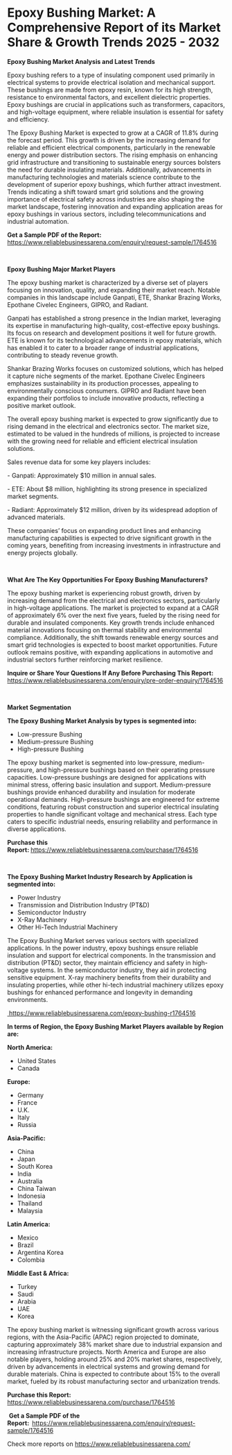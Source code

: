 <p><h1>Epoxy Bushing Market: A Comprehensive Report of its Market Share & Growth Trends 2025 - 2032</h1></p><p><strong>Epoxy Bushing Market Analysis and Latest Trends</strong></p>
<p><p>Epoxy bushing refers to a type of insulating component used primarily in electrical systems to provide electrical isolation and mechanical support. These bushings are made from epoxy resin, known for its high strength, resistance to environmental factors, and excellent dielectric properties. Epoxy bushings are crucial in applications such as transformers, capacitors, and high-voltage equipment, where reliable insulation is essential for safety and efficiency.</p><p>The Epoxy Bushing Market is expected to grow at a CAGR of 11.8% during the forecast period. This growth is driven by the increasing demand for reliable and efficient electrical components, particularly in the renewable energy and power distribution sectors. The rising emphasis on enhancing grid infrastructure and transitioning to sustainable energy sources bolsters the need for durable insulating materials. Additionally, advancements in manufacturing technologies and materials science contribute to the development of superior epoxy bushings, which further attract investment. Trends indicating a shift toward smart grid solutions and the growing importance of electrical safety across industries are also shaping the market landscape, fostering innovation and expanding application areas for epoxy bushings in various sectors, including telecommunications and industrial automation.</p></p>
<p><strong>Get a Sample PDF of the Report:&nbsp;</strong> <a href="https://www.reliablebusinessarena.com/enquiry/request-sample/1764516?utm_campaign=3578&utm_medium=2&utm_source=Github&utm_content=ia&utm_term=11042025&utm_id=epoxy-bushing">https://www.reliablebusinessarena.com/enquiry/request-sample/1764516</a></p>
<p>&nbsp;</p>
<p><strong>Epoxy Bushing Major Market Players</strong></p>
<p><p>The epoxy bushing market is characterized by a diverse set of players focusing on innovation, quality, and expanding their market reach. Notable companies in this landscape include Ganpati, ETE, Shankar Brazing Works, Epothane Civelec Engineers, GIPRO, and Radiant. </p><p>Ganpati has established a strong presence in the Indian market, leveraging its expertise in manufacturing high-quality, cost-effective epoxy bushings. Its focus on research and development positions it well for future growth. ETE is known for its technological advancements in epoxy materials, which has enabled it to cater to a broader range of industrial applications, contributing to steady revenue growth.</p><p>Shankar Brazing Works focuses on customized solutions, which has helped it capture niche segments of the market. Epothane Civelec Engineers emphasizes sustainability in its production processes, appealing to environmentally conscious consumers. GIPRO and Radiant have been expanding their portfolios to include innovative products, reflecting a positive market outlook.</p><p>The overall epoxy bushing market is expected to grow significantly due to rising demand in the electrical and electronics sector. The market size, estimated to be valued in the hundreds of millions, is projected to increase with the growing need for reliable and efficient electrical insulation solutions.</p><p>Sales revenue data for some key players includes:</p><p>- Ganpati: Approximately $10 million in annual sales.</p><p>- ETE: About $8 million, highlighting its strong presence in specialized market segments.</p><p>- Radiant: Approximately $12 million, driven by its widespread adoption of advanced materials.</p><p>These companies’ focus on expanding product lines and enhancing manufacturing capabilities is expected to drive significant growth in the coming years, benefiting from increasing investments in infrastructure and energy projects globally.</p></p>
<p>&nbsp;</p>
<p><strong>What Are The Key Opportunities For Epoxy Bushing Manufacturers?</strong></p>
<p><p>The epoxy bushing market is experiencing robust growth, driven by increasing demand from the electrical and electronics sectors, particularly in high-voltage applications. The market is projected to expand at a CAGR of approximately 6% over the next five years, fueled by the rising need for durable and insulated components. Key growth trends include enhanced material innovations focusing on thermal stability and environmental compliance. Additionally, the shift towards renewable energy sources and smart grid technologies is expected to boost market opportunities. Future outlook remains positive, with expanding applications in automotive and industrial sectors further reinforcing market resilience.</p></p>
<p><strong>Inquire or Share Your Questions If Any Before Purchasing This Report:</strong> <a href="https://www.reliablebusinessarena.com/enquiry/pre-order-enquiry/1764516?utm_campaign=3578&utm_medium=2&utm_source=Github&utm_content=ia&utm_term=11042025&utm_id=epoxy-bushing">https://www.reliablebusinessarena.com/enquiry/pre-order-enquiry/1764516</a></p>
<p>&nbsp;</p>
<p><strong>Market Segmentation</strong></p>
<p><strong>The Epoxy Bushing Market Analysis by types is segmented into:</strong></p>
<p><ul><li>Low-pressure Bushing</li><li>Medium-pressure Bushing</li><li>High-pressure Bushing</li></ul></p>
<p><p>The epoxy bushing market is segmented into low-pressure, medium-pressure, and high-pressure bushings based on their operating pressure capacities. Low-pressure bushings are designed for applications with minimal stress, offering basic insulation and support. Medium-pressure bushings provide enhanced durability and insulation for moderate operational demands. High-pressure bushings are engineered for extreme conditions, featuring robust construction and superior electrical insulating properties to handle significant voltage and mechanical stress. Each type caters to specific industrial needs, ensuring reliability and performance in diverse applications.</p></p>
<p><strong>Purchase this Report:&nbsp;</strong><a href="https://www.reliablebusinessarena.com/purchase/1764516?utm_campaign=3578&utm_medium=2&utm_source=Github&utm_content=ia&utm_term=11042025&utm_id=epoxy-bushing">https://www.reliablebusinessarena.com/purchase/1764516</a></p>
<p>&nbsp;</p>
<p><strong>The Epoxy Bushing Market Industry Research by Application is segmented into:</strong></p>
<p><ul><li>Power Industry</li><li>Transmission and Distribution Industry (PT&D)</li><li>Semiconductor Industry</li><li>X-Ray Machinery</li><li>Other Hi-Tech Industrial Machinery</li></ul></p>
<p><p>The Epoxy Bushing Market serves various sectors with specialized applications. In the power industry, epoxy bushings ensure reliable insulation and support for electrical components. In the transmission and distribution (PT&D) sector, they maintain efficiency and safety in high-voltage systems. In the semiconductor industry, they aid in protecting sensitive equipment. X-ray machinery benefits from their durability and insulating properties, while other hi-tech industrial machinery utilizes epoxy bushings for enhanced performance and longevity in demanding environments.</p></p>
<p><a href="https://www.reliablebusinessarena.com/epoxy-bushing-r1764516?utm_campaign=3578&utm_medium=2&utm_source=Github&utm_content=ia&utm_term=11042025&utm_id=epoxy-bushing">&nbsp;https://www.reliablebusinessarena.com/epoxy-bushing-r1764516</a></p>
<p><strong>In terms of Region, the Epoxy Bushing Market Players available by Region are:</strong></p>
<p>
    <p> <strong> North America: </strong>
        <ul>
            <li>United States</li>
            <li>Canada</li>
        </ul>
        </p> 
    <p> <strong> Europe: </strong>
        <ul>
            <li>Germany</li>
            <li>France</li>
            <li>U.K.</li>
            <li>Italy</li>
            <li>Russia</li>
        </ul>
        </p> 
    <p> <strong> Asia-Pacific: </strong>
        <ul>
            <li>China</li>
            <li>Japan</li>
            <li>South Korea</li>
            <li>India</li>
            <li>Australia</li>
            <li>China Taiwan</li>
            <li>Indonesia</li>
            <li>Thailand</li>
            <li>Malaysia</li>
        </ul>
        </p> 
    <p> <strong> Latin America: </strong>
        <ul>
            <li>Mexico</li>
            <li>Brazil</li>
            <li>Argentina Korea</li>
            <li>Colombia</li>
        </ul>
        </p> 
    <p> <strong> Middle East & Africa: </strong>
        <ul>
            <li>Turkey</li>
            <li>Saudi</li>
            <li>Arabia</li>
            <li>UAE</li>
            <li>Korea</li>
        </ul>
    </p>
    </p>
<p><p>The epoxy bushing market is witnessing significant growth across various regions, with the Asia-Pacific (APAC) region projected to dominate, capturing approximately 38% market share due to industrial expansion and increasing infrastructure projects. North America and Europe are also notable players, holding around 25% and 20% market shares, respectively, driven by advancements in electrical systems and growing demand for durable materials. China is expected to contribute about 15% to the overall market, fueled by its robust manufacturing sector and urbanization trends.</p></p>
<p><strong>Purchase this Report: </strong><a href="https://www.reliablebusinessarena.com/purchase/1764516?utm_campaign=3578&utm_medium=2&utm_source=Github&utm_content=ia&utm_term=11042025&utm_id=epoxy-bushing">https://www.reliablebusinessarena.com/purchase/1764516</a></p>
<p>&nbsp;<strong>Get a Sample PDF of the Report:&nbsp;&nbsp;</strong><a href="https://www.reliablebusinessarena.com/enquiry/request-sample/1764516?utm_campaign=3578&utm_medium=2&utm_source=Github&utm_content=ia&utm_term=11042025&utm_id=epoxy-bushing">https://www.reliablebusinessarena.com/enquiry/request-sample/1764516</a></p>
<p><strong></strong></p>
<p>Check more reports on <a href="https://www.reliablebusinessarena.com/?utm_campaign=3578&utm_medium=2&utm_source=Github&utm_content=ia&utm_term=11042025&utm_id=epoxy-bushing">https://www.reliablebusinessarena.com/</a></p>